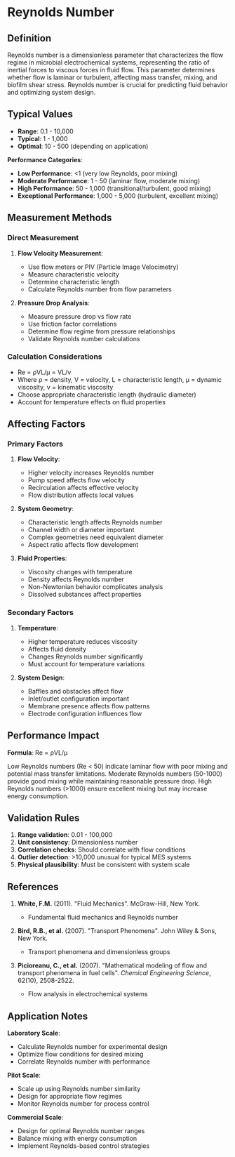 <!--
Parameter ID: reynolds_number
Category: physical
Generated: 2025-01-16T12:09:00.000Z
-->

# Reynolds Number

## Definition

Reynolds number is a dimensionless parameter that characterizes the flow regime
in microbial electrochemical systems, representing the ratio of inertial forces
to viscous forces in fluid flow. This parameter determines whether flow is
laminar or turbulent, affecting mass transfer, mixing, and biofilm shear stress.
Reynolds number is crucial for predicting fluid behavior and optimizing system
design.

## Typical Values

- **Range**: 0.1 - 10,000
- **Typical**: 1 - 1,000
- **Optimal**: 10 - 500 (depending on application)

**Performance Categories**:

- **Low Performance**: <1 (very low Reynolds, poor mixing)
- **Moderate Performance**: 1 - 50 (laminar flow, moderate mixing)
- **High Performance**: 50 - 1,000 (transitional/turbulent, good mixing)
- **Exceptional Performance**: 1,000 - 5,000 (turbulent, excellent mixing)

## Measurement Methods

### Direct Measurement

1. **Flow Velocity Measurement**:
   - Use flow meters or PIV (Particle Image Velocimetry)
   - Measure characteristic velocity
   - Determine characteristic length
   - Calculate Reynolds number from flow parameters

2. **Pressure Drop Analysis**:
   - Measure pressure drop vs flow rate
   - Use friction factor correlations
   - Determine flow regime from pressure relationships
   - Validate Reynolds number calculations

### Calculation Considerations

- Re = ρVL/μ = VL/ν
- Where ρ = density, V = velocity, L = characteristic length, μ = dynamic
  viscosity, ν = kinematic viscosity
- Choose appropriate characteristic length (hydraulic diameter)
- Account for temperature effects on fluid properties

## Affecting Factors

### Primary Factors

1. **Flow Velocity**:
   - Higher velocity increases Reynolds number
   - Pump speed affects flow velocity
   - Recirculation affects effective velocity
   - Flow distribution affects local values

2. **System Geometry**:
   - Characteristic length affects Reynolds number
   - Channel width or diameter important
   - Complex geometries need equivalent diameter
   - Aspect ratio affects flow development

3. **Fluid Properties**:
   - Viscosity changes with temperature
   - Density affects Reynolds number
   - Non-Newtonian behavior complicates analysis
   - Dissolved substances affect properties

### Secondary Factors

1. **Temperature**:
   - Higher temperature reduces viscosity
   - Affects fluid density
   - Changes Reynolds number significantly
   - Must account for temperature variations

2. **System Design**:
   - Baffles and obstacles affect flow
   - Inlet/outlet configuration important
   - Membrane presence affects flow patterns
   - Electrode configuration influences flow

## Performance Impact

**Formula**: Re = ρVL/μ

Low Reynolds numbers (Re < 50) indicate laminar flow with poor mixing and
potential mass transfer limitations. Moderate Reynolds numbers (50-1000) provide
good mixing while maintaining reasonable pressure drop. High Reynolds numbers
(>1000) ensure excellent mixing but may increase energy consumption.

## Validation Rules

1. **Range validation**: 0.01 - 100,000
2. **Unit consistency**: Dimensionless number
3. **Correlation checks**: Should correlate with flow conditions
4. **Outlier detection**: >10,000 unusual for typical MES systems
5. **Physical plausibility**: Must be consistent with system scale

## References

1. **White, F.M.** (2011). "Fluid Mechanics". McGraw-Hill, New York.
   - Fundamental fluid mechanics and Reynolds number

2. **Bird, R.B., et al.** (2007). "Transport Phenomena". John Wiley & Sons, New
   York.
   - Transport phenomena and dimensionless groups

3. **Picioreanu, C., et al.** (2007). "Mathematical modeling of flow and
   transport phenomena in fuel cells". _Chemical Engineering Science_, 62(10),
   2508-2522.
   - Flow analysis in electrochemical systems

## Application Notes

**Laboratory Scale**:

- Calculate Reynolds number for experimental design
- Optimize flow conditions for desired mixing
- Correlate Reynolds number with performance

**Pilot Scale**:

- Scale up using Reynolds number similarity
- Design for appropriate flow regimes
- Monitor Reynolds number for process control

**Commercial Scale**:

- Design for optimal Reynolds number ranges
- Balance mixing with energy consumption
- Implement Reynolds-based control strategies
